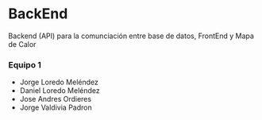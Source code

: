 # BackEnd

Backend (API) para la comunciación entre base de datos, FrontEnd y Mapa de Calor

### Equipo 1

- Jorge Loredo Meléndez
- Daniel Loredo Meléndez
- Jose Andres Ordieres
- Jorge Valdivia Padron
